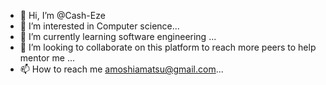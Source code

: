 - 👋 Hi, I’m @Cash-Eze
- 👀 I’m interested in Computer science...
- 🌱 I’m currently learning software engineering  ...
- 💞️ I’m looking to collaborate on this platform to reach more peers to help mentor me ...
- 📫 How to reach me amoshiamatsu@gmail.com...

<!---
Cash-Eze/Cash-Eze is a ✨ special ✨ repository because its `README.md` (this file) appears on your GitHub profile.
You can click the Preview link to take a look at your changes.
--->

